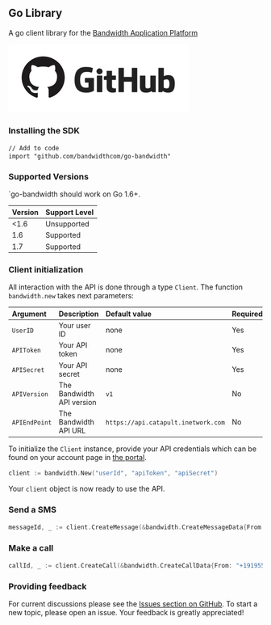 ## Go Library

A go client library for the [Bandwidth Application Platform](http://bandwidth.com/products/application-platform?utm_medium=social&utm_source=github&utm_campaign=dtolb&utm_content=_)

[![github](images/github_logo.png)](https://github.com/bandwidthcom/go-bandwidth)

### Installing the SDK

	// Add to code
	import "github.com/bandwidthcom/go-bandwidth"

### Supported Versions
`go-bandwidth should work on Go 1.6+.

| Version                           | Support Level |
|:----------------------------------|:--------------|
| <1.6                              | Unsupported   |
| 1.6                               | Supported     |
| 1.7                               | Supported     |


### Client initialization

All interaction with the API is done through a type `Client`. The function `bandwidth.new` takes next parameters:

| Argument    | Description           | Default value                       | Required |
|:------------|:----------------------|:------------------------------------|:---------|
| `UserID`    | Your user ID          | none                                | Yes      |
| `APIToken`  | Your API token        | none                                | Yes      |
| `APISecret` | Your API secret       | none                                | Yes      |
| `APIVersion`   | The Bandwidth API version | `v1` | No       |
| `APIEndPoint`   | The Bandwidth API URL | `https://api.catapult.inetwork.com` | No       |

To initialize the `Client` instance, provide your API credentials which can be found on your account page in [the portal](https://catapult.inetwork.com/pages/catapult.jsf).

```go
client := bandwidth.New("userId", "apiToken", "apiSecret")
```

Your `client` object is now ready to use the API.


### Send a SMS

```go
messageId, _ := client.CreateMessage(&bandwidth.CreateMessageData{From: "+19195551212", To: "+191955512142", Text:"Test"})
```

### Make a call

```go
callId, _ := client.CreateCall(&bandwidth.CreateCallData{From: "+19195551212",  To: "+191955512142"})
```
### Providing feedback

For current discussions please see the [Issues section on GitHub](https://github.com/bandwidthcom/go-bandwidth/issues). To start a new topic,  please open an issue. Your feedback is greatly appreciated!
